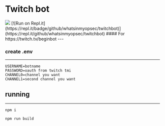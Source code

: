 # Twitch bot
<img src="https://badges.pufler.dev/visits/whatsinmyopsec/twitchbot">
[![Run on Repl.it](https://repl.it/badge/github/whatsinmyopsec/twitchbot)](https://repl.it/github/whatsinmyopsec/twitchbot)
#### For https://twitch.tv/beginbot
---

### create .env 
---
```
USERNAME=botname
PASSWORD=oauth from twitch tmi
CHANNEL0=channel you want
CHANNEL1=second channel you want
```

## running
---

```
npm i

npm run build
```

